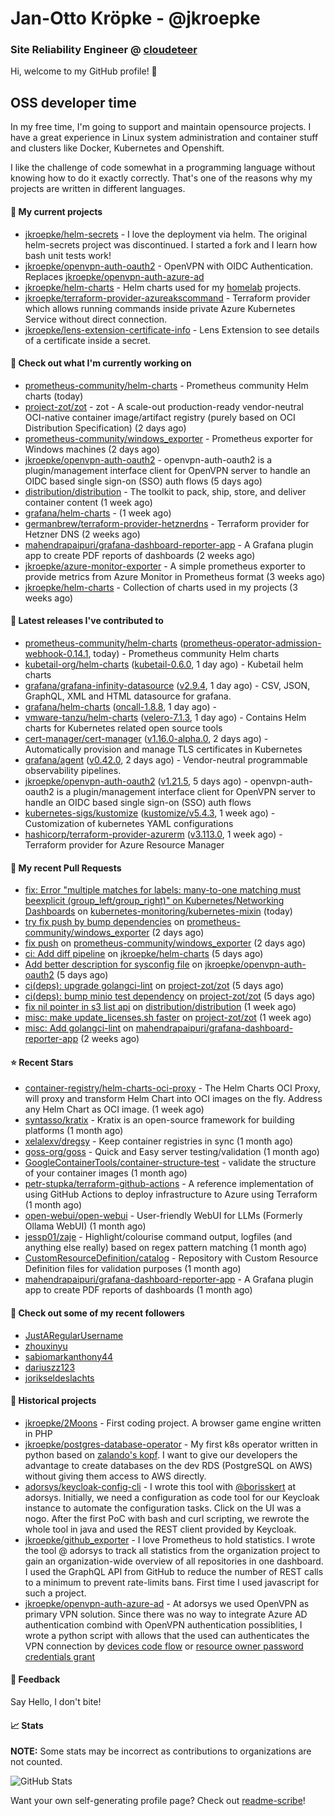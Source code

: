 # Jan-Otto Kröpke - @jkroepke
### Site Reliability Engineer @ [cloudeteer](https://cloudeteer.de/)

Hi, welcome to my GitHub profile! 👋

## OSS developer time
In my free time, I'm going to support and maintain opensource projects. I have a great experience in Linux system administration and container stuff and clusters like Docker, Kubernetes and Openshift.

I like the challenge of code somewhat in a programming language without knowing how to do it exactly correctly. That's one of the reasons why my projects are written in different languages.

#### 🌱 My current projects
- [jkroepke/helm-secrets](https://github.com/jkroepke/helm-secrets) - I love the deployment via helm. The original helm-secrets project was discontinued. I started a fork and I learn how bash unit tests work!
- [jkroepke/openvpn-auth-oauth2](https://github.com/jkroepke/openvpn-auth-oauth2) - OpenVPN with OIDC Authentication. Replaces  [jkroepke/openvpn-auth-azure-ad](https://github.com/jkroepke/openvpn-auth-azure-ad) 
- [jkroepke/helm-charts](https://github.com/jkroepke/helm-charts) - Helm charts used for my [homelab](https://github.com/jkroepke/homelab) projects.
- [jkroepke/terraform-provider-azureakscommand](https://github.com/jkroepke/terraform-provider-azureakscommand) - Terraform provider which allows running commands inside private Azure Kubernetes Service without direct connection.
- [jkroepke/lens-extension-certificate-info](https://github.com/jkroepke/lens-extension-certificate-info) - Lens Extension to see details of a certificate inside a secret.

#### 👷 Check out what I'm currently working on

- [prometheus-community/helm-charts](https://github.com/prometheus-community/helm-charts) - Prometheus community Helm charts (today)
- [project-zot/zot](https://github.com/project-zot/zot) - zot - A scale-out production-ready vendor-neutral OCI-native container image/artifact registry (purely based on OCI Distribution Specification) (2 days ago)
- [prometheus-community/windows_exporter](https://github.com/prometheus-community/windows_exporter) - Prometheus exporter for Windows machines (2 days ago)
- [jkroepke/openvpn-auth-oauth2](https://github.com/jkroepke/openvpn-auth-oauth2) - openvpn-auth-oauth2 is a plugin/management interface client for OpenVPN server to handle an OIDC based single sign-on (SSO) auth flows (5 days ago)
- [distribution/distribution](https://github.com/distribution/distribution) - The toolkit to pack, ship, store, and deliver container content (1 week ago)
- [grafana/helm-charts](https://github.com/grafana/helm-charts) -  (1 week ago)
- [germanbrew/terraform-provider-hetznerdns](https://github.com/germanbrew/terraform-provider-hetznerdns) - Terraform provider for Hetzner DNS (2 weeks ago)
- [mahendrapaipuri/grafana-dashboard-reporter-app](https://github.com/mahendrapaipuri/grafana-dashboard-reporter-app) - A Grafana plugin app to create PDF reports of dashboards (2 weeks ago)
- [jkroepke/azure-monitor-exporter](https://github.com/jkroepke/azure-monitor-exporter) - A simple prometheus exporter to provide metrics from Azure Monitor in Prometheus format (3 weeks ago)
- [jkroepke/helm-charts](https://github.com/jkroepke/helm-charts) - Collection of charts used in my projects (3 weeks ago)

#### 🔭 Latest releases I've contributed to

- [prometheus-community/helm-charts](https://github.com/prometheus-community/helm-charts) ([prometheus-operator-admission-webhook-0.14.1](https://github.com/prometheus-community/helm-charts/releases/tag/prometheus-operator-admission-webhook-0.14.1), today) - Prometheus community Helm charts
- [kubetail-org/helm-charts](https://github.com/kubetail-org/helm-charts) ([kubetail-0.6.0](https://github.com/kubetail-org/helm-charts/releases/tag/kubetail-0.6.0), 1 day ago) - Kubetail helm charts
- [grafana/grafana-infinity-datasource](https://github.com/grafana/grafana-infinity-datasource) ([v2.9.4](https://github.com/grafana/grafana-infinity-datasource/releases/tag/v2.9.4), 1 day ago) - CSV, JSON, GraphQL, XML and HTML datasource for grafana.
- [grafana/helm-charts](https://github.com/grafana/helm-charts) ([oncall-1.8.8](https://github.com/grafana/helm-charts/releases/tag/oncall-1.8.8), 1 day ago) - 
- [vmware-tanzu/helm-charts](https://github.com/vmware-tanzu/helm-charts) ([velero-7.1.3](https://github.com/vmware-tanzu/helm-charts/releases/tag/velero-7.1.3), 1 day ago) - Contains Helm charts for Kubernetes related open source tools
- [cert-manager/cert-manager](https://github.com/cert-manager/cert-manager) ([v1.16.0-alpha.0](https://github.com/cert-manager/cert-manager/releases/tag/v1.16.0-alpha.0), 2 days ago) - Automatically provision and manage TLS certificates in Kubernetes
- [grafana/agent](https://github.com/grafana/agent) ([v0.42.0](https://github.com/grafana/agent/releases/tag/v0.42.0), 2 days ago) - Vendor-neutral programmable observability pipelines.
- [jkroepke/openvpn-auth-oauth2](https://github.com/jkroepke/openvpn-auth-oauth2) ([v1.21.5](https://github.com/jkroepke/openvpn-auth-oauth2/releases/tag/v1.21.5), 5 days ago) - openvpn-auth-oauth2 is a plugin/management interface client for OpenVPN server to handle an OIDC based single sign-on (SSO) auth flows
- [kubernetes-sigs/kustomize](https://github.com/kubernetes-sigs/kustomize) ([kustomize/v5.4.3](https://github.com/kubernetes-sigs/kustomize/releases/tag/kustomize/v5.4.3), 1 week ago) - Customization of kubernetes YAML configurations
- [hashicorp/terraform-provider-azurerm](https://github.com/hashicorp/terraform-provider-azurerm) ([v3.113.0](https://github.com/hashicorp/terraform-provider-azurerm/releases/tag/v3.113.0), 1 week ago) - Terraform provider for Azure Resource Manager

#### 🔨 My recent Pull Requests

- [fix: Error &#34;multiple matches for labels: many-to-one matching must beexplicit (group_left/group_right)&#34; on Kubernetes/Networking Dashboards](https://github.com/kubernetes-monitoring/kubernetes-mixin/pull/964) on [kubernetes-monitoring/kubernetes-mixin](https://github.com/kubernetes-monitoring/kubernetes-mixin) (today)
- [try fix push by bump dependencies](https://github.com/prometheus-community/windows_exporter/pull/1537) on [prometheus-community/windows_exporter](https://github.com/prometheus-community/windows_exporter) (2 days ago)
- [fix push](https://github.com/prometheus-community/windows_exporter/pull/1536) on [prometheus-community/windows_exporter](https://github.com/prometheus-community/windows_exporter) (2 days ago)
- [ci: Add diff pipeline](https://github.com/jkroepke/helm-charts/pull/59) on [jkroepke/helm-charts](https://github.com/jkroepke/helm-charts) (5 days ago)
- [Add better description for sysconfig file](https://github.com/jkroepke/openvpn-auth-oauth2/pull/285) on [jkroepke/openvpn-auth-oauth2](https://github.com/jkroepke/openvpn-auth-oauth2) (5 days ago)
- [ci(deps): upgrade golangci-lint](https://github.com/project-zot/zot/pull/2556) on [project-zot/zot](https://github.com/project-zot/zot) (5 days ago)
- [ci(deps): bump minio test dependency](https://github.com/project-zot/zot/pull/2555) on [project-zot/zot](https://github.com/project-zot/zot) (5 days ago)
- [fix nil pointer in s3 list api](https://github.com/distribution/distribution/pull/4412) on [distribution/distribution](https://github.com/distribution/distribution) (1 week ago)
- [misc: make update_licenses.sh faster](https://github.com/project-zot/zot/pull/2553) on [project-zot/zot](https://github.com/project-zot/zot) (1 week ago)
- [misc: Add golangci-lint](https://github.com/mahendrapaipuri/grafana-dashboard-reporter-app/pull/57) on [mahendrapaipuri/grafana-dashboard-reporter-app](https://github.com/mahendrapaipuri/grafana-dashboard-reporter-app) (2 weeks ago)

#### ⭐ Recent Stars

- [container-registry/helm-charts-oci-proxy](https://github.com/container-registry/helm-charts-oci-proxy) - The Helm Charts OCI Proxy, will proxy and transform Helm Chart into OCI images on the fly. Address any Helm Chart as OCI image.  (1 week ago)
- [syntasso/kratix](https://github.com/syntasso/kratix) - Kratix is an open-source framework for building platforms (1 month ago)
- [xelalexv/dregsy](https://github.com/xelalexv/dregsy) - Keep container registries in sync (1 month ago)
- [goss-org/goss](https://github.com/goss-org/goss) - Quick and Easy server testing/validation (1 month ago)
- [GoogleContainerTools/container-structure-test](https://github.com/GoogleContainerTools/container-structure-test) - validate the structure of your container images (1 month ago)
- [petr-stupka/terraform-github-actions](https://github.com/petr-stupka/terraform-github-actions) - A reference implementation of using GitHub Actions to deploy infrastructure to Azure using Terraform (1 month ago)
- [open-webui/open-webui](https://github.com/open-webui/open-webui) - User-friendly WebUI for LLMs (Formerly Ollama WebUI) (1 month ago)
- [jessp01/zaje](https://github.com/jessp01/zaje) - Highlight/colourise command output, logfiles (and anything else really) based on regex pattern matching (1 month ago)
- [CustomResourceDefinition/catalog](https://github.com/CustomResourceDefinition/catalog) - Repository with Custom Resource Definition files for validation purposes (1 month ago)
- [mahendrapaipuri/grafana-dashboard-reporter-app](https://github.com/mahendrapaipuri/grafana-dashboard-reporter-app) - A Grafana plugin app to create PDF reports of dashboards (1 month ago)

#### 👯 Check out some of my recent followers

- [JustARegularUsername](https://github.com/JustARegularUsername)
- [zhouxinyu](https://github.com/zhouxinyu)
- [sabiomarkanthony44](https://github.com/sabiomarkanthony44)
- [dariuszz123](https://github.com/dariuszz123)
- [jorikseldeslachts](https://github.com/jorikseldeslachts)

#### 📜 Historical projects
- [jkroepke/2Moons](https://github.com/jkroepke/2Moons) - First coding project. A browser game engine written in PHP
- [jkroepke/postgres-database-operator](https://github.com/jkroepke/postgres-database-operator) - My first k8s operator written in python based on [zalando's kopf](https://github.com/zalando-incubator/kopf). I want to give our developers the advantage to create databases on the dev RDS (PostgreSQL on AWS) without giving them access to AWS directly.
- [adorsys/keycloak-config-cli](https://github.com/adorsys/keycloak-config-cli) - I wrote this tool with [@borisskert](https://github.com/borisskert) at adorsys. Initially, we need a configuration as code tool for our Keycloak instance to automate the configuration tasks. Click on the UI was a nogo. After the first PoC with bash and curl scripting, we rewrote the whole tool in java and used the REST client provided by Keycloak.
- [jkroepke/github_exporter](https://github.com/jkroepke/github_exporter) - I love Prometheus to hold statistics. I wrote the tool @ adorsys to track all statistics from the organization project to gain an organization-wide overview of all repositories in one dashboard. I used the GraphQL API from GitHub to reduce the number of REST calls to a minimum to prevent rate-limits bans. First time I used javascript for such a project.
- [jkroepke/openvpn-auth-azure-ad](https://github.com/jkroepke/openvpn-auth-azure-ad) - At adorsys we used OpenVPN as primary VPN solution. Since there was no way to integrate Azure AD authentication combind with OpenVPN authentication possiblities, I wrote a python script with allows that the used can authenticates the VPN connection by [devices code flow](https://docs.microsoft.com/en-us/azure/active-directory/develop/v2-oauth2-device-code) or [resource owner password credentials grant](https://docs.microsoft.com/en-us/azure/active-directory/develop/v2-oauth-ropc)

#### 💬 Feedback

Say Hello, I don't bite!

#### 📈 Stats

**NOTE:** Some stats may be incorrect as contributions to organizations
are not counted.

![GitHub Stats](https://github-readme-stats.vercel.app/api?username=jkroepke&count_private=false&theme=tokyonight&show_icons=true)

Want your own self-generating profile page? Check out [readme-scribe](https://github.com/muesli/readme-scribe)!
